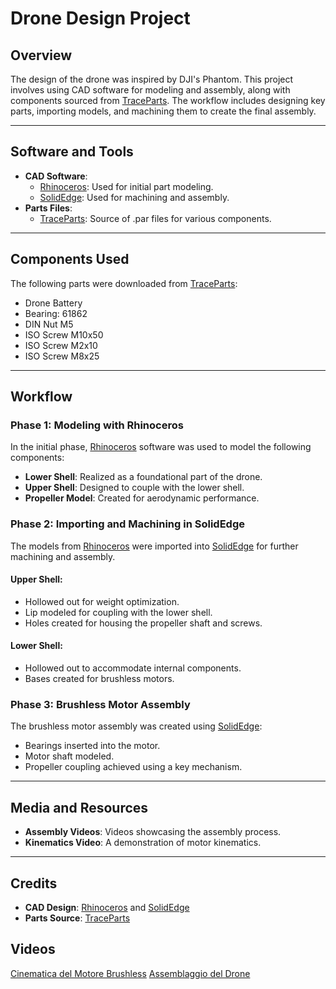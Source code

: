 # Drone Design Project

## Overview
The design of the drone was inspired by DJI's Phantom. This project involves using CAD software for modeling and assembly, along with components sourced from [TraceParts](https://www.traceparts.com/). The workflow includes designing key parts, importing models, and machining them to create the final assembly.

---

## Software and Tools

- **CAD Software**: 
  - [Rhinoceros](https://www.rhino3d.com/): Used for initial part modeling.
  - [SolidEdge](https://solidedge.siemens.com/): Used for machining and assembly.
- **Parts Files**: 
  - [TraceParts](https://www.traceparts.com/): Source of .par files for various components.

---

## Components Used
The following parts were downloaded from [TraceParts](https://www.traceparts.com/):

- Drone Battery
- Bearing: 61862
- DIN Nut M5
- ISO Screw M10x50
- ISO Screw M2x10
- ISO Screw M8x25

---

## Workflow

### Phase 1: Modeling with Rhinoceros
In the initial phase, [Rhinoceros](https://www.rhino3d.com/) software was used to model the following components:

- **Lower Shell**: Realized as a foundational part of the drone.
- **Upper Shell**: Designed to couple with the lower shell.
- **Propeller Model**: Created for aerodynamic performance.

### Phase 2: Importing and Machining in SolidEdge
The models from [Rhinoceros](https://www.rhino3d.com/) were imported into [SolidEdge](https://solidedge.siemens.com/) for further machining and assembly.

#### **Upper Shell**:
- Hollowed out for weight optimization.
- Lip modeled for coupling with the lower shell.
- Holes created for housing the propeller shaft and screws.

#### **Lower Shell**:
- Hollowed out to accommodate internal components.
- Bases created for brushless motors.

### Phase 3: Brushless Motor Assembly
The brushless motor assembly was created using [SolidEdge](https://solidedge.siemens.com/):

- Bearings inserted into the motor.
- Motor shaft modeled.
- Propeller coupling achieved using a key mechanism.

---

## Media and Resources

- **Assembly Videos**: Videos showcasing the assembly process.
- **Kinematics Video**: A demonstration of motor kinematics.

---

## Credits
- **CAD Design**: [Rhinoceros](https://www.rhino3d.com/) and [SolidEdge](https://solidedge.siemens.com/)
- **Parts Source**: [TraceParts](https://www.traceparts.com/)

## Videos
[Cinematica del Motore Brushless](Motore%20Brushless.wmv)
[Assemblaggio del Drone](DRONE.wmv)


